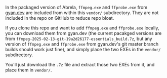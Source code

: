 In the packaged version of Abrela, `ffmpeg.exe` and `ffprobe.exe` from [gyan.dev](https://www.gyan.dev/ffmpeg/) are included from within this `vendor/` subdirectory. They are not included in the repo on GitHub to reduce repo bloat.

If you clone this repo and want to add `ffmpeg.exe` and `ffprobe.exe` locally, you can download them from gyan.dev (the current pacakged versions are from `ffmpeg-2025-02-13-git-19a2d26177-essentials_build.7z`, but any version of `ffmpeg.exe` and `ffprobe.exe` from gyan.dev's git master branch builds should work just fine), and simply place the two EXEs in the `vendor/` subdirectory.

You'll just download the `.7z` file and extract those two EXEs from it, and place them in `vendor/`.